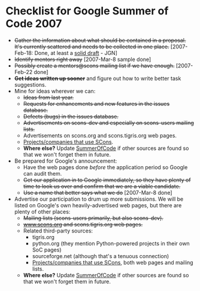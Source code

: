 

# Checklist for Google Summer of Code 2007

* <del>Gather the information about what should be contained in a proposal.  It's currently scattered and needs to be collected in one place.</del>  [2007-Feb-18: Done, at least a [solid draft](GSoC2007/Proposal) - JGN] 
* <del>Identify mentors right away</del> [2007-Mar-8 sample done] 
* <del>Possibly create a mentors@scons mailing list if we have enough.</del> [2007-Feb-22 done] 
* <del>**Get ideas written up sooner**</del> and figure out how to write better task suggestions. 
* Mine for ideas wherever we can: 
   * <del>Ideas from last year.</del> 
   * <del>Requests for enhancements and new features in the issues database.</del> 
   * <del>Defects (bugs) in the issues database.</del> 
   * <del>Advertisements on scons-dev and especially on scons-users mailing lists.</del> 
   * Advertisements on scons.org and scons.tigris.org web pages. 
   * [Projects/companies that use SCons](SconsProjects). 
   * **Where else?**  Update [SummerOfCode](SummerOfCode) if other sources are found so that we won't forget them in future. 
* Be prepared for Google's announcement: 
   * Have the web pages done _before_ the application period so Google can audit them. 
   * <del>Get our application in to Google immediately, so they have plenty of time to look us over and confirm that we are a viable candidate.</del> 
   * <del>Use a name that better says what we do</del> [2007-Mar-8 done] 
* Advertise our participation to drum up more submissions.  We will be listed on Google's own heavily-advertised web pages, but there are plenty of other places: 
   * <del>Mailing lists (scons-users primarily, but also scons-dev).</del> 
   * <del>www.scons.org and scons.tigris.org web pages.</del> 
   * Related third-party sources: 
      * tigris.org 
      * python.org (they mention Python-powered projects in their own SoC pages) 
      * sourceforge.net (although that's a tenuous connection) 
      * [Projects/companies that use SCons](SconsProjects), both web pages and mailing lists. 
   * **Where else?**  Update [SummerOfCode](SummerOfCode) if other sources are found so that we won't forget them in future. 